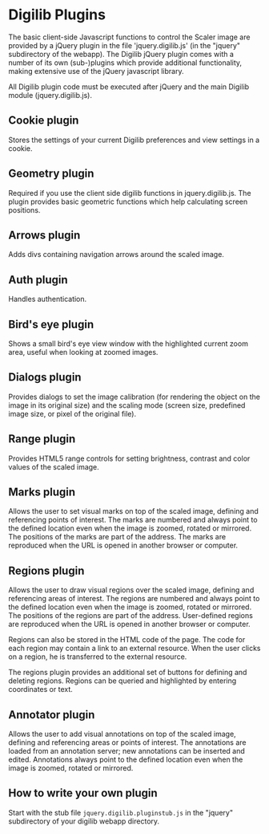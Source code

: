 # Digilib Plugins #

The basic client-side Javascript functions to control the Scaler image are provided by a jQuery plugin in the file 'jquery.digilib.js' (in the "jquery" subdirectory of the webapp). The Digilib jQuery plugin comes with a number of its own (sub-)plugins which provide additional functionality, making extensive use of the jQuery javascript library.

All Digilib plugin code must be executed after jQuery and the main Digilib module (jquery.digilib.js).

## Cookie plugin ##

Stores the settings of your current Digilib preferences and view settings in a cookie.

## Geometry plugin ##

Required if you use the client side digilib functions in jquery.digilib.js. The plugin provides basic geometric functions which help calculating screen positions.

## Arrows plugin ##

Adds divs containing navigation arrows around the scaled image.

## Auth plugin ##

Handles authentication.

## Bird's eye plugin ##

Shows a small bird's eye view window with the highlighted current zoom area, useful when looking at zoomed images.

## Dialogs plugin ##

Provides dialogs to set the image calibration (for rendering the object on the image in its original size) and the scaling mode (screen size, predefined image size, or pixel of the original file).

## Range plugin ##

Provides HTML5 range controls for setting brightness, contrast and color values of the scaled image.

## Marks plugin ##

Allows the user to set visual marks on top of the scaled image, defining and referencing points of interest. The marks are numbered and always point to the defined location even when the image is zoomed, rotated or mirrored. The positions of the marks are part of the address. The marks are reproduced when the URL is opened in another browser or computer.

## Regions plugin ##

Allows the user to draw visual regions over the scaled image, defining and referencing areas of interest. The regions are numbered and always point to the defined location even when the image is zoomed, rotated or mirrored. The positions of the regions are part of the address. User-defined regions are reproduced when the URL is opened in another browser or computer.

Regions can also be stored in the HTML code of the page. The code for each region may contain a link to an external resource. When the user clicks on a region, he is transferred to the external resource.

The regions plugin provides an additional set of buttons for defining and deleting regions. Regions can be queried and highlighted by entering coordinates or text.

## Annotator plugin ##

Allows the user to add visual annotations on top of the scaled image, defining and referencing areas or points of interest. The annotations are loaded from an annotation server; new annotations can be inserted and edited. Annotations always point to the defined location even when the image is zoomed, rotated or mirrored.

## How to write your own plugin ##

Start with the stub file `jquery.digilib.pluginstub.js` in the "jquery" subdirectory of your digilib webapp directory.

